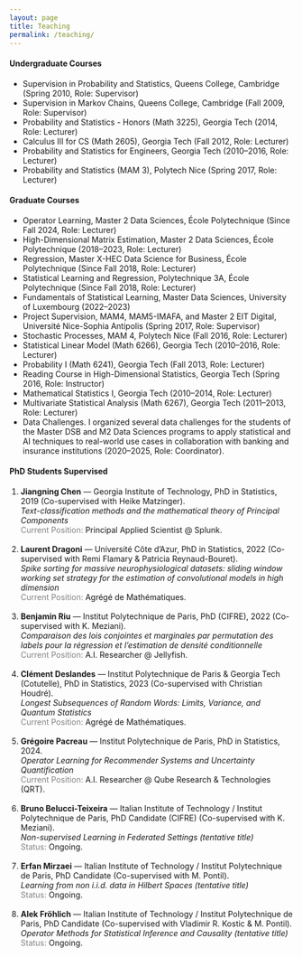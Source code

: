 ```yaml
---
layout: page
title: Teaching
permalink: /teaching/
---
```


<h4>Undergraduate Courses</h4>

<ul>
  <li>Supervision in Probability and Statistics, Queens College, Cambridge (Spring 2010, Role: Supervisor)</li>
  <li>Supervision in Markov Chains, Queens College, Cambridge (Fall 2009, Role: Supervisor)</li>
  <li>Probability and Statistics - Honors (Math 3225), Georgia Tech (2014, Role: Lecturer)</li>
  <li>Calculus III for CS (Math 2605), Georgia Tech (Fall 2012, Role: Lecturer)</li>
  <li>Probability and Statistics for Engineers, Georgia Tech (2010–2016, Role: Lecturer)</li>
  <li>Probability and Statistics (MAM 3), Polytech Nice (Spring 2017, Role: Lecturer)</li>
</ul>

<h4>Graduate Courses</h4>

<ul>
  <li>Operator Learning, Master 2 Data Sciences, École Polytechnique (Since Fall 2024, Role: Lecturer)</li>
  <li>High-Dimensional Matrix Estimation, Master 2 Data Sciences, École Polytechnique (2018–2023, Role: Lecturer)</li>
  <li>Regression, Master X-HEC Data Science for Business, École Polytechnique (Since Fall 2018, Role: Lecturer)</li>
  <li>Statistical Learning and Regression, Polytechnique 3A, École Polytechnique (Since Fall 2018, Role: Lecturer)</li>
  <li>Fundamentals of Statistical Learning, Master Data Sciences, University of Luxembourg (2022–2023)</li>
  <li>Project Supervision, MAM4, MAM5-IMAFA, and Master 2 EIT Digital, Université Nice-Sophia Antipolis (Spring 2017, Role: Supervisor)</li>
  <li>Stochastic Processes, MAM 4, Polytech Nice (Fall 2016, Role: Lecturer)</li>
  <li>Statistical Linear Model (Math 6266), Georgia Tech (2010–2016, Role: Lecturer)</li>
  <li>Probability I (Math 6241), Georgia Tech (Fall 2013, Role: Lecturer)</li>
  <li>Reading Course in High-Dimensional Statistics, Georgia Tech (Spring 2016, Role: Instructor)</li>
  <li>Mathematical Statistics I, Georgia Tech (2010–2014, Role: Lecturer)</li>
  <li>Multivariate Statistical Analysis (Math 6267), Georgia Tech (2011–2013, Role: Lecturer)</li>
  <li>Data Challenges. I organized several data challenges for the students of the Master DSB and M2 Data Sciences programs to apply statistical and AI techniques to real-world use cases in collaboration with banking and insurance institutions (2020–2025, Role: Coordinator).</li>
</ul>




<h4>PhD Students Supervised</h4>

<ol style="padding-left: 20px;">
  <li>
    <strong>Jiangning Chen</strong> — Georgia Institute of Technology, PhD in Statistics, 2019 (Co-supervised with Heike Matzinger).<br>
    <em>Text-classification methods and the mathematical theory of Principal Components</em><br>
    <span style="color: gray;">Current Position:</span> Principal Applied Scientist @ Splunk.
  </li><br>

  <li>
    <strong>Laurent Dragoni</strong> — Université Côte d’Azur, PhD in Statistics, 2022 (Co-supervised with Remi Flamary & Patricia Reynaud-Bouret).<br>
    <em>Spike sorting for massive neurophysiological datasets: sliding window working set strategy for the estimation of convolutional models in high dimension</em><br>
    <span style="color: gray;">Current Position:</span> Agrégé de Mathématiques.
  </li><br>

  <li>
    <strong>Benjamin Riu</strong> — Institut Polytechnique de Paris, PhD (CIFRE), 2022 (Co-supervised with K. Meziani).<br>
    <em>Comparaison des lois conjointes et marginales par permutation des labels pour la régression et l’estimation de densité conditionnelle</em><br>
    <span style="color: gray;">Current Position:</span> A.I. Researcher @ Jellyfish.
  </li><br>

  <li>
    <strong>Clément Deslandes</strong> — Institut Polytechnique de Paris & Georgia Tech (Cotutelle), PhD in Statistics, 2023 (Co-supervised with Christian Houdré).<br>
    <em>Longest Subsequences of Random Words: Limits, Variance, and Quantum Statistics</em><br>
    <span style="color: gray;">Current Position:</span> Agrégé de Mathématiques.
  </li><br>

  <li>
    <strong>Grégoire Pacreau</strong> — Institut Polytechnique de Paris, PhD in Statistics, 2024.<br>
    <em>Operator Learning for Recommender Systems and Uncertainty Quantification</em><br>
    <span style="color: gray;">Current Position:</span> A.I. Researcher @ Qube Research & Technologies (QRT).
  </li><br>

  <li>
    <strong>Bruno Belucci-Teixeira</strong> — Italian Institute of Technology / Institut Polytechnique de Paris, PhD Candidate (CIFRE) (Co-supervised with K. Meziani).<br>
    <em>Non-supervised Learning in Federated Settings (tentative title)</em><br>
    <span style="color: gray;">Status:</span> Ongoing.
  </li><br>

  <li>
    <strong>Erfan Mirzaei</strong> — Italian Institute of Technology / Institut Polytechnique de Paris, PhD Candidate (Co-supervised with M. Pontil).<br>
    <em>Learning from non i.i.d. data in Hilbert Spaces (tentative title)</em><br>
    <span style="color: gray;">Status:</span> Ongoing.
  </li><br>

  <li>
    <strong>Alek Fröhlich</strong> — Italian Institute of Technology / Institut Polytechnique de Paris, PhD Candidate (Co-supervised with Vladimir R. Kostic & M. Pontil).<br>
    <em>Operator Methods for Statistical Inference and Causality (tentative title)</em><br>
    <span style="color: gray;">Status:</span> Ongoing.
  </li>
</ol>
